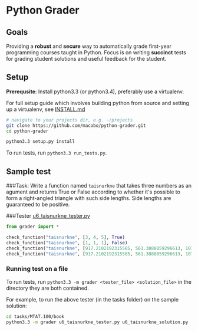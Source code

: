 Python Grader
=============

## Goals

Providing a **robust** and **secure** way to automatically grade first-year 
programming courses taught in Python.
Focus is on writing **succinct** tests for grading student solutions and useful feedback for the student. 

## Setup

**Prerequsite**: Install python3.3 (or python3.4), preferably use a virtualenv.

For full setup guide which involves building python from source and setting up a virtualenv, 
see [INSTALL.md](INSTALL.md)

```bash
# navigate to your projects dir, e.g. ~/projects
git clone https://github.com/macobo/python-grader.git
cd python-grader

python3.3 setup.py install
```

To run tests, run `python3.3 run_tests.py`.



## Sample test

###Task:
Write a function named `taisnurkne` that takes three numbers as an agument and returns True or False 
according to whether it's possible to form a right-angled triangle with such side lengths. 
Side lengths are guaranteed to be positive.

###Tester [u6_taisnurkne_tester.py](tasks/MTAT.100/book/u6_taisnurkne_tester.py)
```python
from grader import *

check_function("taisnurkne", [3, 4, 5], True)
check_function("taisnurkne", [1, 1, 1], False)
check_function("taisnurkne", [917.2102192315585, 561.3888059296613, 1075.3752729563455], True)
check_function("taisnurkne", [917.2102192315585, 561.3888059296613, 1075.2752729563455], False)
```

### Running test on a file
To run tests, run `python3.3 -m grader <tester_file> <solution_file>` in the directory they are both contained.

For example, to run the above tester (in the tasks folder) on the sample solution:
```bash
cd tasks/MTAT.100/book
python3.3 -m grader u6_taisnurkne_tester.py u6_taisnurkne_solution.py
```

